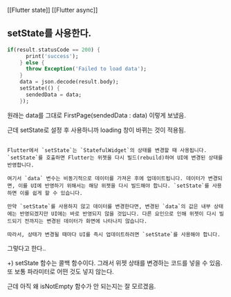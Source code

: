 [[Flutter state]]
[[Flutter async]]


## setState를 사용한다.
```dart
if(result.statusCode == 200) {
      print('success');
    } else {
      throw Exception('Failed to load data');
    }
    data = json.decode(result.body);
    setState(() {
      sendedData = data;
    });
```

원래는 data를 그대로 FirstPage(sendedData : data) 이렇게 보냈음.

근데 setState로 설정 후 사용하니까 loading 창이 바뀌는 것이 적용됨.

```
  
Flutter에서 `setState`는 `StatefulWidget`의 상태를 변경할 때 사용됩니다. `setState`를 호출하면 Flutter는 위젯을 다시 빌드(rebuild)하여 UI에 변경된 상태를 반영합니다.

여기서 `data` 변수는 비동기적으로 데이터를 가져온 후에 업데이트됩니다. 데이터가 변경되면, 이를 UI에 반영하기 위해서는 해당 위젯을 다시 빌드해야 합니다. `setState`를 사용하면 이를 쉽게 할 수 있습니다.

만약 `setState`를 사용하지 않고 데이터를 변경한다면, 변경된 `data`의 값은 내부 상태에는 반영되겠지만 UI에는 바로 반영되지 않을 것입니다. 다른 요인으로 인해 위젯이 다시 빌드되기 전까지는 변경된 데이터가 화면에 나타나지 않습니다.

따라서, 상태가 변경될 때마다 UI를 즉시 업데이트하려면 `setState`를 사용해야 합니다.
```

그렇다고 한다..

+) setState 함수는 콜백 함수이다. 그래서 위젯 상태를 변경하는 코드를 넣을 수 있음. 또 보통 파라미터로 어떤 것도 넣지 않는다.



근데 아직 왜 isNotEmpty 함수가 안 되는지는 잘 모르겠음.